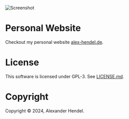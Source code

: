 ![Screenshot](docs/screenshot.jpg)

# Personal Website

Checkout my personal website [alex-hendel.de](https://alex-hendel.de/).

# License

This software is licensed under GPL-3. See [LICENSE.md](LICENSE.md).

# Copyright

Copyright © 2024, Alexander Hendel.
